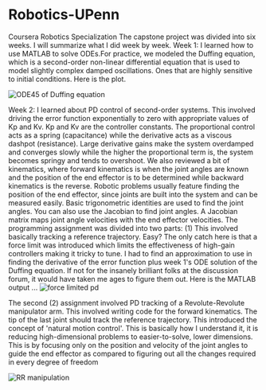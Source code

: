 # Robotics-UPenn
Coursera Robotics Specialization 
The capstone project was divided into six weeks. I will summarize what I did week by week.
Week 1: I learned how to use MATLAB to solve ODEs.For practice, we modeled the Duffing equation, which is a second-order non-linear differential equation that is used to model slightly complex damped oscillations. Ones that are highly sensitive to initial conditions. Here is the plot.

![ODE45 of Duffing equation](https://github.com/chumoyot/Robotics-UPenn/assets/135506318/3639eb2d-0490-4a9b-9482-09d715fe23d2)

Week 2: I learned about PD control of second-order systems. This involved driving the error function exponentially to zero with appropriate values of Kp and Kv. Kp and Kv are the controller constants. The proportional control acts as a spring (capacitance) while the derivative acts as a viscous dashpot (resistance). Large derivative gains make the system overdamped and converges slowly while the higher the proportional term is, the system becomes springy and tends to overshoot. We also reviewed a bit of kinematics, where forward kinematics is when the joint angles are known and the position of the end effector is to be determined while backward kinematics is the reverse. Robotic problems usually feature finding the position of the end effector, since joints are built into the system and can be measured easily. Basic trigonometric identities are used to find the joint angles. You can also use the Jacobian to find joint angles. A Jacobian matrix maps joint angle velocities with the end effector velocities. 
The programming assignment was divided into two parts: (1) This involved basically tracking a reference trajectory. Easy? The only catch here is that a force limit was introduced which limits the effectiveness of high-gain controllers making it tricky to tune. I had to find an approximation to use in finding the derivative of the error function plus week 1's ODE solution of the Duffing equation. If not for the insanely brilliant folks at the discussion forum, it would have taken me ages to figure them out. Here is the MATLAB output ...
![force limited pd](https://github.com/chumoyot/Robotics-UPenn/assets/135506318/fda5ea28-8b58-495d-94aa-892346eb40b6) 

The second (2) assignment involved PD tracking of a Revolute-Revolute manipulator arm. This involved writing code for the forward kinematics. The tip of the last joint should track the reference trajectory. This introduced the concept of 'natural motion control'. This is basically how I understand it, it is reducing high-dimensional problems to easier-to-solve, lower dimensions. This is by focusing only on the position and velocity of the joint angles to guide the end effector as compared to figuring out all the changes required in every degree of freedom

![RR manipulation](https://github.com/chumoyot/Robotics-UPenn/assets/135506318/4086ccd6-27be-4d25-9df6-66fe77efe418)



